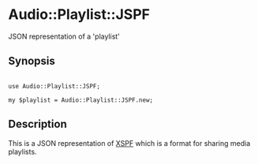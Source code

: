 # Audio::Playlist::JSPF

JSON representation of a 'playlist'

## Synopsis

```

use Audio::Playlist::JSPF;

my $playlist = Audio::Playlist::JSPF.new;

```

## Description

This is a JSON representation of [XSPF](http://xspf.org/) which is
a format for sharing media playlists.


